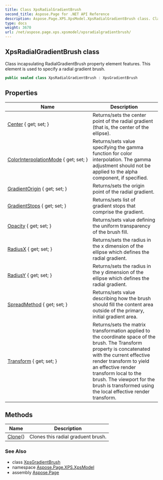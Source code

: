 ```yaml
---
title: Class XpsRadialGradientBrush
second_title: Aspose.Page for .NET API Reference
description: Aspose.Page.XPS.XpsModel.XpsRadialGradientBrush class. Class incapsulating RadialGradientBrush property element features. This element is used to specify a radial gradient brush
type: docs
weight: 3670
url: /net/aspose.page.xps.xpsmodel/xpsradialgradientbrush/
---
```

## XpsRadialGradientBrush class

Class incapsulating RadialGradientBrush property element features. This element is used to specify a radial gradient brush.

```csharp
public sealed class XpsRadialGradientBrush : XpsGradientBrush
```

## Properties

| Name | Description |
| --- | --- |
| [Center](../../aspose.page.xps.xpsmodel/xpsradialgradientbrush/center/) { get; set; } | Returns/sets the center point of the radial gradient (that is, the center of the ellipse). |
| [ColorInterpolationMode](../../aspose.page.xps.xpsmodel/xpsgradientbrush/colorinterpolationmode/) { get; set; } | Returns/sets value specifying the gamma function for color interpolation. The gamma adjustment should not be applied to the alpha component, if specified. |
| [GradientOrigin](../../aspose.page.xps.xpsmodel/xpsradialgradientbrush/gradientorigin/) { get; set; } | Returns/sets the origin point of the radial gradient. |
| [GradientStops](../../aspose.page.xps.xpsmodel/xpsgradientbrush/gradientstops/) { get; set; } | Returns/sets list of gradient stops that comprise the gradient. |
| [Opacity](../../aspose.page.xps.xpsmodel/xpsbrush/opacity/) { get; set; } | Returns/sets value defining the uniform transparency of the brush fill. |
| [RadiusX](../../aspose.page.xps.xpsmodel/xpsradialgradientbrush/radiusx/) { get; set; } | Returns/sets the radius in the x dimension of the ellipse which defines the radial gradient. |
| [RadiusY](../../aspose.page.xps.xpsmodel/xpsradialgradientbrush/radiusy/) { get; set; } | Returns/sets the radius in the y dimension of the ellipse which defines the radial gradient. |
| [SpreadMethod](../../aspose.page.xps.xpsmodel/xpsgradientbrush/spreadmethod/) { get; set; } | Returns/sets value describing how the brush should fill the content area outside of the primary, initial gradient area. |
| [Transform](../../aspose.page.xps.xpsmodel/xpstransformablebrush/transform/) { get; set; } | Returns/sets the matrix transformation applied to the coordinate space of the brush. The Transform property is concatenated with the current effective render transform to yield an effective render transform local to the brush. The viewport for the brush is transformed using the local effective render transform. |

## Methods

| Name | Description |
| --- | --- |
| [Clone](../../aspose.page.xps.xpsmodel/xpsradialgradientbrush/clone/)() | Clones this radial graduent brush. |

### See Also

* class [XpsGradientBrush](../xpsgradientbrush/)
* namespace [Aspose.Page.XPS.XpsModel](../../aspose.page.xps.xpsmodel/)
* assembly [Aspose.Page](../../)


